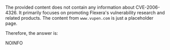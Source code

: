 The provided content does not contain any information about CVE-2006-4326. It primarily focuses on promoting Flexera's vulnerability research and related products. The content from `www.vupen.com` is just a placeholder page.

Therefore, the answer is:

NOINFO